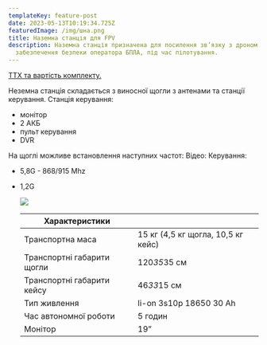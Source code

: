 ```yaml
---
templateKey: feature-post
date: 2023-05-13T10:19:34.725Z
featuredImage: /img/шна.png
title: Наземна станція для FPV
description: Наземна станція призначена для посилення зв’язку з дроном та
  забезпечення безпеки оператора БПЛА, під час пілотування.
---
```

<a href="https://drive.google.com/file/d/1nZrIeBLhkmqJeqc4jdbpWjJrcfD4ryI3/view?usp=share_link">ТТХ та вартість комплекту.</a>

Неземна станція складається з виносної щогли з
антенами та станції керування.
Станція керування:

* монітор
* 2 АКБ
* пульт керування
* DVR

На щоглі можливе встановлення наступних частот:
Відео: Керування:

* 5,8G - 868/915 Mhz
* 1,2G

  ![](/img/0075.png)

  | Характеристики             |                                    |
  | -------------------------- | ---------------------------------- |
  | Транспортна маса           | 15 кг (4,5 кг щогла, 10,5 кг кейс) |
  | Транспортні габарити щогли | 120*35*35 см                       |
  | Транспортні габарити кейсу | 46*33*15 см                        |
  | Тип живлення               | li-on 3s10p 18650 30 Ah            |
  | Час автономної роботи      | 5 годин                            |
  | Монітор                    | 19”                                |